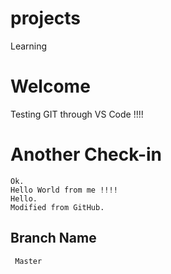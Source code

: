 # projects
Learning

# Welcome
Testing GIT through VS Code !!!!


# Another Check-in
	Ok.
	Hello World from me !!!!
	Hello.
	Modified from GitHub.
	
## Branch Name 
	 Master
